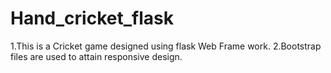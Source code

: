 # Hand_cricket_flask
1.This is a Cricket game designed using flask Web Frame work.
2.Bootstrap files are used to attain responsive design.
